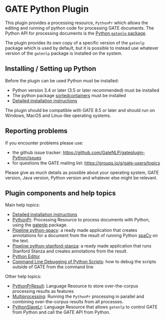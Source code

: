# GATE Python Plugin

This plugin provides a processing resource, `PythonPr` which allows the editing and running of python code for processing
GATE documents. The Python API for processing documents is the [Python `gatenlp` package](https://gatenlp.github.io/python-gatenlp).

The plugin provides its own copy of a specific version of the `gatenlp` package which is used by default, but it is possible to
instead use whatever version of the `gatenlp` package is installed on the system.

## Installing / Setting up Python

Before the plugin can be used Python must be installed:

* Python version 3.4 or later (3.5 or later recommended)  must be installed
* The python package [sortedcontainers](https://pypi.org/project/sortedcontainers/) must be installed
* [Detailed installation instructions](python-install.md)

The plugin should be compatible with GATE 8.5 or later and
should run on Windows, MacOS and Linux-like operating systems.

## Reporting problems

If you encounter problems please use:

* the github issue tracker: https://github.com/GateNLP/gateplugin-Python/issues
* for questions the GATE mailing list: https://groups.io/g/gate-users/topics

Please give as much details as possible about your operating system,
GATE version, Java version, Python version and whatever else might be relevant.

## Plugin components and help topics

Main help topics:

* [Detailed installation instructions](python-install.md)
* [PythonPr](PythonPr): Processing Resource to process documents with Python, using the [gatenlp](https://gatenlp.github.io/python-gatenlp/) package.
* [Pipeline python-spacy](pipeline-python-spacy): a ready made application that creates  annotations for a document from the result of running Python   [spaCy](https://spacy.io/) on the text.
* [Pipeline python-stanford-stanza](pipeline-python-stanza): a ready made application that runs Stanford Stanza and creates annotations from the result.
* [Python Editor](python-editor.md)
* [Command Line Debugging of Python Scripts](debug-scripts): how to debug the scripts   outside of GATE from the command line

Other help topics: 

* [PythonPrResult](PythonPrResult): Language Resource to store over-the-corpus  processing results as features
* [Multiprocessing](multiprocessing): Running the `PythonPr` processing in  parallel and combining over-the-corpus results from all processes.
* [PythonSlaveLr](PythonSlaveLr): Language Resource that allows `gatenlp` to  control GATE from Python and call the GATE API from Python.

